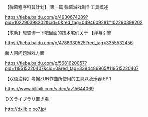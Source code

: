 【弹幕程序科普计划】 第一篇 弹幕游戏制作工具概述

https://tieba.baidu.com/p/4930674289?pid=102290398202&cid=0&red_tag=0494609281#102290398202

【求助】想咨询一下吧里面的技术宅们关于 【弹幕引擎

https://tieba.baidu.com/p/4788330525?red_tag=3355532456

新人问问题游戏方面

https://tieba.baidu.com/p/5681620057?pid=119515220407&cid=0&red_tag=3394486965#119515220407

【双语注释】考据ZUN作曲所使用的工具以及乐器 EP.1

https://www.bilibili.com/video/av15644069

ＤＸライブラリ置き場

http://dxlib.o.oo7.jp/
